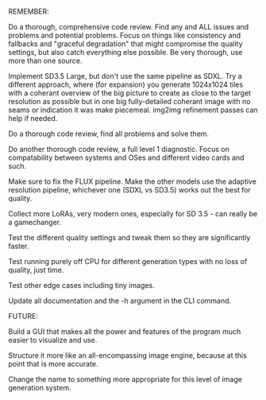 REMEMBER:

Do a thorough, comprehensive code review.  Find any and ALL issues and problems and potential problems.  Focus on things like consistency and fallbacks and "graceful degradation" that might compromise the quality settings, but also catch everything else possible.  Be very thorough, use more than one source.

Implement SD3.5 Large, but don't use the same pipeline as SDXL.  Try a different approach, where (for expansion) you generate 1024x1024 tiles with a coherant overview of the big picture to create as close to the target resolution as possible but in one big fully-detailed coherant image with no seams or indication it was make piecemeal.  img2img refinement passes can help if needed.

Do a thorough code review, find all problems and solve them.

Do another thorough code review, a full level 1 diagnostic.  Focus on compatability between systems and OSes and different video cards and such.

Make sure to fix the FLUX pipeline.  Make the other models use the adaptive resolution pipeline, whichever one (SDXL vs SD3.5) works out the best for quality.

Collect more LoRAs, very modern ones, especially for SD 3.5 - can really be a gamechanger.

Test the different quality settings and tweak them so they are significantly faster.

Test running purely off CPU for different generation types with no loss of quality, just time.

Test other edge cases including tiny images.

Update all documentation and the -h argument in the CLI command.

FUTURE:

Build a GUI that makes all the power and features of the program much easier to visualize and use.

Structure it more like an all-encompassing image engine, because at this point that is more accurate.

Change the name to something more appropriate for this level of image generation system.

